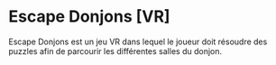 # Escape Donjons [VR]

Escape Donjons est un jeu VR dans lequel le joueur doit résoudre des puzzles afin de parcourir les différentes salles du donjon.
